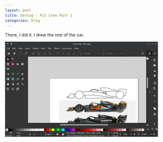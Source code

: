 ```yaml
---
layout: post
title: Devlog - Pit Crew Part 2
categories: blog
---
```



There, I did it.  I drew the rest of the car.

![F1 Car](/assets/f1_car.png)
